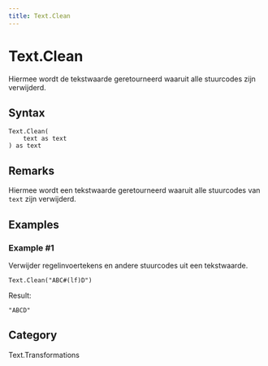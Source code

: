 ```yaml
---
title: Text.Clean
---
```


# Text.Clean


Hiermee wordt de tekstwaarde geretourneerd waaruit alle stuurcodes zijn verwijderd.


## Syntax

```powerquery
Text.Clean(
    text as text
) as text
```


## Remarks

Hiermee wordt een tekstwaarde geretourneerd waaruit alle stuurcodes van <code>text</code> zijn verwijderd.


## Examples

### Example #1 
Verwijder regelinvoertekens en andere stuurcodes uit een tekstwaarde.
```powerquery
Text.Clean("ABC#(lf)D")
```

Result: 
```powerquery
"ABCD"
```




## Category
Text.Transformations
